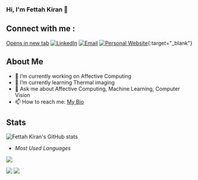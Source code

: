 ### Hi, I'm Fettah Kiran 👋

## Connect with me :
<a href="placeholder.com" target="_blank">Opens in new tab</a>
[![LinkedIn](https://img.shields.io/badge/LinkedIn-Connect-blue)](https://www.linkedin.com/in/fettahkiran/)
[![Email](https://img.shields.io/badge/Email-Contact%20Me-red)](mailto:ftth05@gmail.com)
[![Personal Website](https://img.shields.io/badge/Bio-Open-8A2BE2)](https://f-kiran.github.io/){:target="_blank"}


## About Me

- 🔭 I’m currently working on Affective Computing
- 🌱 I’m currently learning Thermal imaging 
- 💬 Ask me about Affective Computing, Machine Learning, Computer Vision
- 📫 How to reach me: [My Bio](https://f-kiran.github.io/)

<!--  
I am currently a Ph.D. student conducting research in the Affective & Data Computing [ACDC](https://cpl.uh.edu/index.php/) lab under the esteemed guidance of Prof. Ioannis Pavlidis. My academic journey includes an M.S. in Computer Science earned at Louisiana State University.

My Ph.D. research work is a pivotal part of the NSF-funded [Affective Math]() project, where I am deeply involved in various aspects of the research process. This includes designing and conducting experiments, meticulously analyzing data, and actively contributing to the development of sophisticated mathematical models. My dedication to this project allows me to explore and contribute to the exciting intersection of affective computing and mathematics, furthering our understanding of these fields.
-->

## Stats
![Fettah Kiran's GitHub stats](https://github-readme-stats.vercel.app/api?username=ftth05&count_private=true&show_icons=true&theme=tokyonight&hide_border=true&rank_icon=percentile)

- _Most Used Languages_

[![](https://github-readme-stats.vercel.app/api/top-langs/?username=ftth05&count_private=true&langs_count=9&theme=tokyonight&layout=compact&hide=makefile,jupyter%20notebook&hide_border=true)](https://github.com/anuraghazra/github-readme-stats)

![](http://github-profile-summary-cards.vercel.app/api/cards/most-commit-language?username=ftth05&theme=tokyonight)
![](http://github-profile-summary-cards.vercel.app/api/cards/repos-per-language?username=ftth05&theme=tokyonight)





